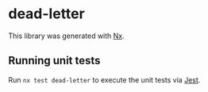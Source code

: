 # dead-letter

This library was generated with [Nx](https://nx.dev).

## Running unit tests

Run `nx test dead-letter` to execute the unit tests via [Jest](https://jestjs.io).
